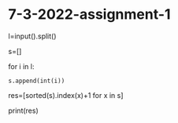 # 7-3-2022-assignment-1
l=input().split()

s=[]

for i in l:

    s.append(int(i))

res=[sorted(s).index(x)+1 for x in s]

print(res)
